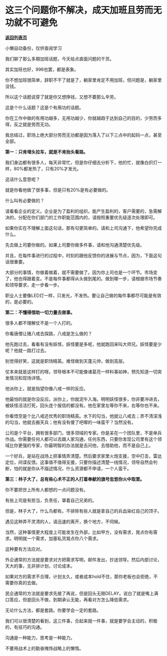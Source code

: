 # 这三个问题你不解决，成天加班且劳而无功就不可避免

[**返回列表页**](/gzh/记忆承载3)

小懒自动备份，仅供查阅学习

我们聊了那么多期加班话题，今天给点直面问题的干货。

  

其实加班也好，996也罢，都是表象。

  

你不想加班很简单，辞职不干了就是了，躺家里肯定不用加班，但问题是，躺家里没钱。

  

所以这个话题说穿了就是你又想挣钱，又想不要那么辛劳。

  

这是个什么话题？这是个有用功的话题。

  

你在工作中做的有用功越多，无用功越少，你就越趋于达到自己的目的，少劳而多得，反之就是劳而无功。

  

我总结过，职场上绝大部分劳而无功都是因为落入了以下三点中的起码一点，甚至全部。

  

 **第一：只肯埋头拉车，就是不肯抬头看路。**

  

我们身边都有很多人，每天非常忙，但是你仔细去分析下，他的忙，就像白炽灯一样，80%都发热了，只有20%才发光。

  

这话什么意思呢？

  

就是你看他做了很多事，但是只有20%是有必要做的。

  

什么叫有必要做的？

  

请看看企业的定义。企业是为了盈利的组织。能产生盈利的，客户需要的，急需解决的，分配在你们部门的工作职能范围内的，请按照重要优先级逐次处理即可。

  

如果你实在不理解上面这句话，那有句更简单的。请和上司沟通下，他希望你完成什么。

  

先去做上司要你做的。如果上司要你做多件事，请和他沟通清楚优先级。

  

并且，在每件事进行的过程中，时刻的跟他反馈你的进展与节点，因为，下面这句话很重要。

  

大部分的事情，你做着做着，就不需要做了。因为你上司也是一个环节。市场变了，他也得跟着变。不是每件事都得从头做到尾的。做到哪一步，请根据市场节奏和领导要求，走一步看一步。

  

职业人士要像LED灯一样，只发光，不发热。要让自己做的每件事都尽可能是有效的，是必要的。

  

 **第二：不懂得借助一切力量去做事。**  

  

很多人都不理解仗不是一个人打的。

  

你看唐僧让猪八戒去探路，八戒是怎么做的？

  

他先跑过去，看看有没有妖怪，妖怪要是多呢，他就跑回来叫大师兄。妖怪要是少呢？他就一路打过去。

  

别觉得好笑，这就是职场精英。难怪做到天蓬元帅，做到高层。

  

仗本来就是这样打的呀。领导根本不可能像诸葛亮一样料事如神，预先知道一切突发情况和现场详情。

  

他派你上，就是指望你像八戒一样的反应。

  

他最怕的就是你没反应。派你上，你就泥牛入海。明明妖怪很多，你非要冲进去，被妖怪活活打死，回头连个报信的都没有。他在家里左等你不来，右等你也不来。

  

你看悟空是个比八戒还优秀的职场精英。水下的勾当，他就让八戒去；弄不清深浅的勾当，他就去搬天兵；他有没有傻了吧唧的一味蛮干？当然没有。

  

公司是个平台，拥有很多部门，很多领域的专家。你是呆在一个团队里，不是单兵作战。你需要任何人都可以去跟人家沟通，任何东西，只要你发现公司里有这个领域比你更强的专家，你最明智的办法就是去问他，去借助他，而不是自己上。

  

一个好兵，是站在战场上把事情弄清楚。然后要求家里火炮支援，空中打击，雷达定位，间谍反馈。这事值不值得支援，只要你描述清楚一线情况，领导自然会判断，怕的就是你从不描述情况，什么资源都不申请，一个人蛮干。

  

 **第三：林子大了，总有些心术不正的人打着奉献的旗号忽悠你火中取栗。**

  

你不要把世上所有人都想的一点问题没有。

  

有些上司是有担当，负责任，罩着自己兄弟的。  

  

但是，林子大了，什么鸟都有。不排除有些人就是拿自己的兵血染红自己的顶子。

  

遇见这种弄不灵清的人，请迅速的离开，换个地方，不伺候。

  

当然，这种事情更大程度上可能发生在外部，比如甲方，没有需求，晃点你有需求。明明就一个需求，加塞私货晃点你八个需求。

  

这种要有方法应对。

  

外企通常的方法就是要求对方把需求写明，邮件发出，抄送领导。然后内部讨论，天大的事，无非排计划，讨论成本。

  

如果对方的需求不合理，计划太久，或者成本hold不住，那你老板也会拒绝，不需要你真的去做。

  

民企通常的方法就是要求先接了再说，但是回头无限DELAY。说白了就是嘴上满口答应，但是回头不做，到期承认无能，再看对方怎么降低需求。

  

无论什么方法，都是套路。你要学会一定的套路。

  

我们可以很清楚的看到，这三件事，合起来就一件事，就是要学会主动的，积极的，有技巧的沟通。

  

沟通是一种能力，思考是一种能力。

  

不要用战术上的勤奋掩饰战略上的懒惰。

